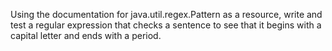 Using the documentation for java.util.regex.Pattern as a resource, write and test a regular expression that checks a sentence to see that it begins with a capital letter and ends with a period.
